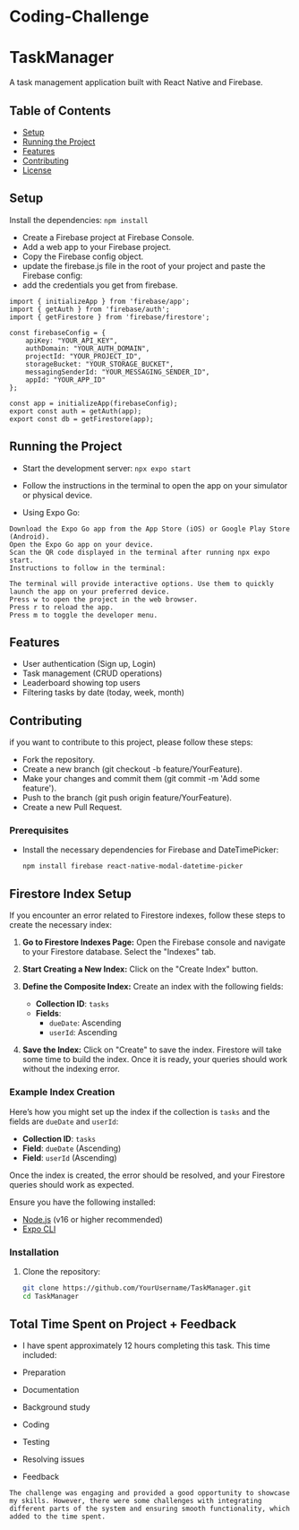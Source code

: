 # Coding-Challenge

# TaskManager

A task management application built with React Native and Firebase.

## Table of Contents

- [Setup](#setup)
- [Running the Project](#running-the-project)
- [Features](#features)
- [Contributing](#contributing)
- [License](#license)

## Setup

Install the dependencies:
`
npm install
`
- Create a Firebase project at Firebase Console.
- Add a web app to your Firebase project.
- Copy the Firebase config object.
- update the firebase.js file in the root of your project and paste the Firebase config:
- add the credentials you get from firebase.
```
import { initializeApp } from 'firebase/app';
import { getAuth } from 'firebase/auth';
import { getFirestore } from 'firebase/firestore';

const firebaseConfig = {
    apiKey: "YOUR_API_KEY",
    authDomain: "YOUR_AUTH_DOMAIN",
    projectId: "YOUR_PROJECT_ID",
    storageBucket: "YOUR_STORAGE_BUCKET",
    messagingSenderId: "YOUR_MESSAGING_SENDER_ID",
    appId: "YOUR_APP_ID"
};

const app = initializeApp(firebaseConfig);
export const auth = getAuth(app);
export const db = getFirestore(app);
```
## Running the Project
- Start the development server:
`
npx expo start
`
- Follow the instructions in the terminal to open the app on your simulator or physical device.

- Using Expo Go:

```
Download the Expo Go app from the App Store (iOS) or Google Play Store (Android).
Open the Expo Go app on your device.
Scan the QR code displayed in the terminal after running npx expo start.
Instructions to follow in the terminal:

The terminal will provide interactive options. Use them to quickly launch the app on your preferred device.
Press w to open the project in the web browser.
Press r to reload the app.
Press m to toggle the developer menu.
```
## Features
- User authentication (Sign up, Login)
- Task management (CRUD operations)
- Leaderboard showing top users
- Filtering tasks by date (today, week, month)

## Contributing
if you want to contribute to this project, please follow these steps:
- Fork the repository.
- Create a new branch (git checkout -b feature/YourFeature).
- Make your changes and commit them (git commit -m 'Add some feature').
- Push to the branch (git push origin feature/YourFeature).
- Create a new Pull Request.

### Prerequisites
- Install the necessary dependencies for Firebase and DateTimePicker:
  
  `npm install firebase react-native-modal-datetime-picker`

## Firestore Index Setup

If you encounter an error related to Firestore indexes, follow these steps to create the necessary index:

1. **Go to Firestore Indexes Page:**
   Open the Firebase console and navigate to your Firestore database. Select the "Indexes" tab.

2. **Start Creating a New Index:**
   Click on the "Create Index" button.

3. **Define the Composite Index:**
   Create an index with the following fields:
   
   - **Collection ID**: `tasks`
   - **Fields**:
     - `dueDate`: Ascending
     - `userId`: Ascending

4. **Save the Index:**
   Click on "Create" to save the index. Firestore will take some time to build the index. Once it is ready, your queries should work without the indexing error.

### Example Index Creation

Here’s how you might set up the index if the collection is `tasks` and the fields are `dueDate` and `userId`:

- **Collection ID**: `tasks`
- **Field**: `dueDate` (Ascending)
- **Field**: `userId` (Ascending)

Once the index is created, the error should be resolved, and your Firestore queries should work as expected.

Ensure you have the following installed:

- [Node.js](https://nodejs.org/) (v16 or higher recommended)
- [Expo CLI](https://docs.expo.dev/get-started/installation/)

### Installation

1. Clone the repository:
   ```sh
   git clone https://github.com/YourUsername/TaskManager.git
   cd TaskManager


## Total Time Spent on Project + Feedback
- I have spent approximately 12 hours completing this task. This time included:

- Preparation
- Documentation
- Background study
- Coding
- Testing
- Resolving issues
- Feedback
```
The challenge was engaging and provided a good opportunity to showcase my skills. However, there were some challenges with integrating different parts of the system and ensuring smooth functionality, which added to the time spent.
```
